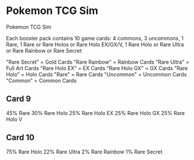 # Pokemon TCG Sim

Pokemon TCG Sim

Each booster pack contains 10 game cards: 4 commons, 3 uncommons, 1 Rare, 1 Rare or Rare Holos or Rare Holo EX/GX/V, 1 Rare Holo or Rare Ultra or Rare Rainbow or Rare Secret

"Rare Secret" = Gold Cards
"Rare Rainbow" = Rainbow Cards
"Rare Ultra" = Full Art Cards
"Rare Holo EX" = EX Cards
"Rare Holo GX" = GX Cards
"Rare Holo" = Holo Cards
"Rare" = Rare Cards
"Uncommon" = Uncommon Cards
"Common" = Common Cards

## Card 9

45% Rare
30% Rare Holo
25% Rare Holo EX
25% Rare Holo GX
25% Rare Holo V

## Card 10

75% Rare Holo
22% Rare Ultra
2% Rare Rainbow
1% Rare Secret
